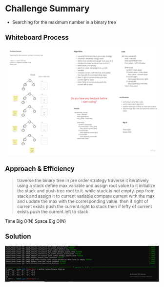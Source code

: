 # Challenge Summary
<!-- Description of the challenge -->

* Searching for the maximum number in a binary tree


## Whiteboard Process
<!-- Embedded whiteboard image -->
![](tree-max.jpg)

## Approach & Efficiency
<!-- What approach did you take? Why? What is the Big O space/time for this approach? -->
> traverse the binary tree in pre order strategy
traverse it iteratively using a stack
define max variable and assign root value to it
initialize the stack and push tree root to it.
while stack is not empty.
pop from stack and assign it to current variable
compare current  with the max and update the max with the corresponding value.
then if right of current exists push the current.right to stack
then if lefty of current exists push the current.left to stack

Time Big O(N)
Space Big O(N)


## Solution
<!-- Show how to run your code, and examples of it in action -->
![](solution.PNG)


